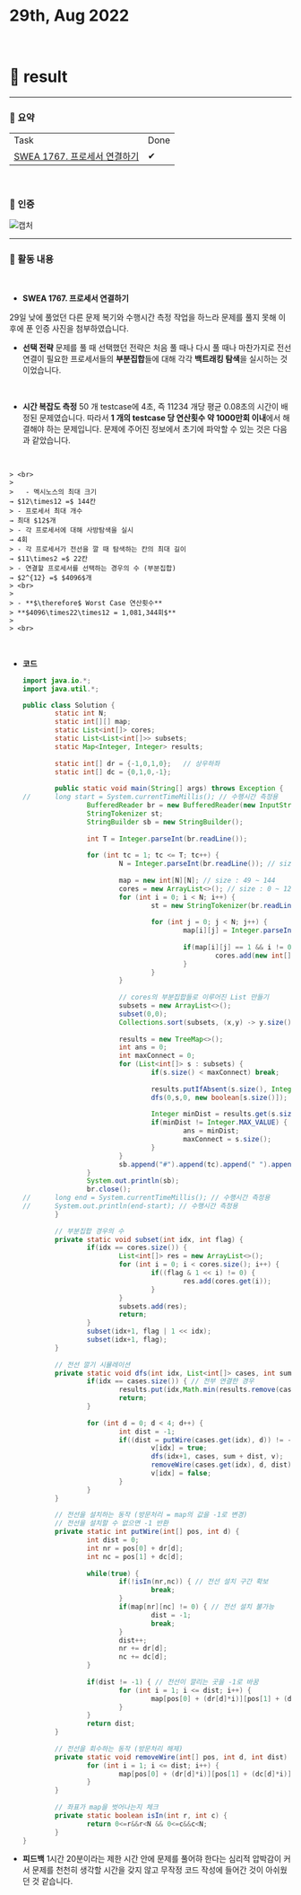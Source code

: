 # 29th, Aug 2022 
<br>

# 🍏 result
---

### 📜 **요약**

<table>
  <tr>
    <td>Task</td>
    <td>Done</td>
  </tr>
	<tr>
		<td><a href = "https://swexpertacademy.com/main/code/problem/problemDetail.do?contestProbId=AV4suNtaXFEDFAUf">SWEA 1767. 프로세서 연결하기</td>
		<td>✔</td>
	</tr>
</table>
<br>

### 📸 **인증**
![캡처](https://i.imgur.com/ci2it6c.png)
<br>

---

### 📜 **활동 내용**
<br>

- **SWEA 1767. 프로세서 연결하기**

29일 낮에 풀었던 다른 문제 복기와 수행시간 측정 작업을 하느라 문제를 풀지 못해 이후에 푼 인증 사진을 첨부하였습니다.

- **선택 전략**
문제를 풀 때 선택했던 전략은 처음 풀 때나 다시 풀 때나 마찬가지로 전선 연결이 필요한 프로세서들의 **부분집합**들에 대해 각각 **백트래킹 탐색**을 실시하는 것이었습니다.
<br>

- **시간 복잡도 측정**
50 개 testcase에 4초, 즉 $11234$ 개당 평균 0.08초의 시간이 배정된 문제였습니다. 따라서 **1 개의 testcase 당 연산횟수 약 1000만회 이내**에서 해결해야 하는 문제입니다.
문제에 주어진 정보에서 초기에 파악할 수 있는 것은 다음과 같았습니다.
<br>

	> <br>	
	>
	>	- 멕시노스의 최대 크기 
	→ $12\times12 =$ 144칸
	> - 프로세서 최대 개수 
	→ 최대 $12$개
	> - 각 프로세서에 대해 사방탐색을 실시 
	→ 4회
	> - 각 프로세서가 전선을 깔 때 탐색하는 칸의 최대 길이 
	→ $11\times2 =$ 22칸
	> - 연결할 프로세서를 선택하는 경우의 수 (부분집합)
	→ $2^{12} =$ $4096$개 
	> <br>
	>
	> - **$\therefore$ Worst Case 연산횟수**
	> **$4096\times22\times12 = 1,081,344회$**
	>
	> <br>
<br>

- **코드**
	```java
	import java.io.*;
	import java.util.*;
	
	public class Solution {
			static int N;
			static int[][] map;
			static List<int[]> cores;
			static List<List<int[]>> subsets;
			static Map<Integer, Integer> results;
			
			static int[] dr = {-1,0,1,0};   // 상우하좌
			static int[] dc = {0,1,0,-1};
			
			public static void main(String[] args) throws Exception {
	//      long start = System.currentTimeMillis(); // 수행시간 측정용
					BufferedReader br = new BufferedReader(new InputStreamReader(System.in));
					StringTokenizer st;
					StringBuilder sb = new StringBuilder();
					
					int T = Integer.parseInt(br.readLine());
					
					for (int tc = 1; tc <= T; tc++) {
							N = Integer.parseInt(br.readLine()); // size : 7 ~ 12
							
							map = new int[N][N]; // size : 49 ~ 144
							cores = new ArrayList<>(); // size : 0 ~ 12 (모두 가장자리인 경우 0개)
							for (int i = 0; i < N; i++) {
									st = new StringTokenizer(br.readLine());
									
									for (int j = 0; j < N; j++) {
											map[i][j] = Integer.parseInt(st.nextToken());
											
											if(map[i][j] == 1 && i != 0 && i != N-1 && j != 0 && j != N-1) {
													cores.add(new int[] {i,j});
											}
									}
							}
							
							// cores의 부분집합들로 이루어진 List 만들기
							subsets = new ArrayList<>();
							subset(0,0);
							Collections.sort(subsets, (x,y) -> y.size() - x.size());
							
							results = new TreeMap<>();
							int ans = 0;
							int maxConnect = 0;
							for (List<int[]> s : subsets) {
									if(s.size() < maxConnect) break;
									
									results.putIfAbsent(s.size(), Integer.MAX_VALUE);
									dfs(0,s,0, new boolean[s.size()]);
									
									Integer minDist = results.get(s.size());
									if(minDist != Integer.MAX_VALUE) {
											ans = minDist;
											maxConnect = s.size();
									}
							}
							sb.append("#").append(tc).append(" ").append(ans).append("\n");
					}
					System.out.println(sb);
					br.close();
	//      long end = System.currentTimeMillis(); // 수행시간 측정용
	//      System.out.println(end-start); // 수행시간 측정용
			}
			
			// 부분집합 경우의 수
			private static void subset(int idx, int flag) {
					if(idx == cores.size()) {
							List<int[]> res = new ArrayList<>();
							for (int i = 0; i < cores.size(); i++) {
									if((flag & 1 << i) != 0) {
											res.add(cores.get(i));
									}
							}
							subsets.add(res);
							return;
					}
					subset(idx+1, flag | 1 << idx);
					subset(idx+1, flag);
			}
			
			// 전선 깔기 시뮬레이션
			private static void dfs(int idx, List<int[]> cases, int sum, boolean[] v) {
					if(idx == cases.size()) { // 전부 연결한 경우
							results.put(idx,Math.min(results.remove(cases.size()), sum));
							return;
					}
					
					for (int d = 0; d < 4; d++) {
							int dist = -1;
							if((dist = putWire(cases.get(idx), d)) != -1) {
									v[idx] = true;
									dfs(idx+1, cases, sum + dist, v);
									removeWire(cases.get(idx), d, dist);
									v[idx] = false;
							}
					}
			}
			
			// 전선을 설치하는 동작 (방문처리 = map의 값을 -1로 변경)
			// 전선을 설치할 수 없으면 -1 반환
			private static int putWire(int[] pos, int d) {
					int dist = 0;
					int nr = pos[0] + dr[d];
					int nc = pos[1] + dc[d];
					
					while(true) {
							if(!isIn(nr,nc)) { // 전선 설치 구간 확보
									break;
							}
							if(map[nr][nc] != 0) { // 전선 설치 불가능
									dist = -1;
									break;
							}
							dist++;
							nr += dr[d];
							nc += dc[d];
					}
					
					if(dist != -1) { // 전선이 깔리는 곳을 -1로 바꿈
							for (int i = 1; i <= dist; i++) {
									map[pos[0] + (dr[d]*i)][pos[1] + (dc[d]*i)] = -1;
							}
					}
					return dist;
			}
			
			// 전선을 회수하는 동작 (방문처리 해제)
			private static void removeWire(int[] pos, int d, int dist) {
					for (int i = 1; i <= dist; i++) {
							map[pos[0] + (dr[d]*i)][pos[1] + (dc[d]*i)] = 0;
					}
			}
			
			// 좌표가 map을 벗어나는지 체크
			private static boolean isIn(int r, int c) {
					return 0<=r&&r<N && 0<=c&&c<N;
			}
	}
	```

- **피드백**
1시간 20분이라는 제한 시간 안에 문제를 풀어햐 한다는 심리적 압박감이 커서 문제를 천천히 생각할 시간을 갖지 않고 무작정 코드 작성에 들어간 것이 아쉬웠던 것 같습니다.
